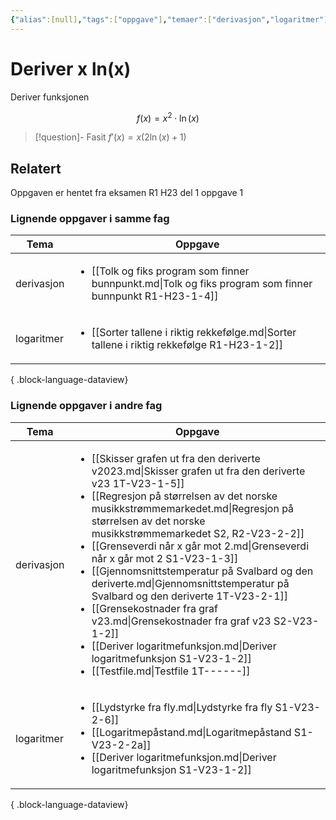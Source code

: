 ```yaml
---
{"alias":[null],"tags":["oppgave"],"temaer":["derivasjon","logaritmer"],"aliases":[null],"del":1,"oppgave":1,"fag":["r1"],"eksamen":"h23","dg-publish":true,"title":"Deriver x ln(x)","date":"2023-11-15","modified":"2023-11-15","permalink":"/deriver-x-ln-x/","dgPassFrontmatter":true}
---
```



# Deriver x ln(x)

Deriver funksjonen

$$
f(x)=x^{2} \cdot \ln(x)
$$

>[!question]- Fasit
> $f'(x)=x(2\ln (x)+1)$
>

## Relatert
<p><span>Oppgaven er hentet fra eksamen R1 H23 del 1 oppgave 1</span></p>

### Lignende oppgaver i samme fag
| Tema       | Oppgave                                                                                                                   |
| ---------- | ------------------------------------------------------------------------------------------------------------------------- |
| derivasjon | <ul><li>[[Tolk og fiks program som finner bunnpunkt.md\\|Tolk og fiks program som finner bunnpunkt R1-H23-1-4]]</li></ul> |
| logaritmer | <ul><li>[[Sorter tallene i riktig rekkefølge.md\\|Sorter tallene i riktig rekkefølge R1-H23-1-2]]</li></ul>               |

{ .block-language-dataview}

### Lignende oppgaver i andre fag
| Tema       | Oppgave                                                                                                                                                                                                                                                                                                                                                                                                                                                                                                                                                                                                                                                                                                                        |
| ---------- | ------------------------------------------------------------------------------------------------------------------------------------------------------------------------------------------------------------------------------------------------------------------------------------------------------------------------------------------------------------------------------------------------------------------------------------------------------------------------------------------------------------------------------------------------------------------------------------------------------------------------------------------------------------------------------------------------------------------------------ |
| derivasjon | <ul><li>[[Skisser grafen ut fra den deriverte v2023.md\\|Skisser grafen ut fra den deriverte v23 1T-V23-1-5]]</li><li>[[Regresjon på størrelsen av det norske musikkstrømmemarkedet.md\\|Regresjon på størrelsen av det norske musikkstrømmemarkedet S2, R2-V23-2-2]]</li><li>[[Grenseverdi når x går mot 2.md\\|Grenseverdi når x går mot 2 S1-V23-1-3]]</li><li>[[Gjennomsnittstemperatur på Svalbard og den deriverte.md\\|Gjennomsnittstemperatur på Svalbard og den deriverte 1T-V23-2-1]]</li><li>[[Grensekostnader fra graf v23.md\\|Grensekostnader fra graf v23 S2-V23-1-2]]</li><li>[[Deriver logaritmefunksjon.md\\|Deriver logaritmefunksjon S1-V23-1-2]]</li><li>[[Testfile.md\\|Testfile 1T-\--\--\-]]</li></ul> |
| logaritmer | <ul><li>[[Lydstyrke fra fly.md\\|Lydstyrke fra fly S1-V23-2-6]]</li><li>[[Logaritmepåstand.md\\|Logaritmepåstand S1-V23-2-2a]]</li><li>[[Deriver logaritmefunksjon.md\\|Deriver logaritmefunksjon S1-V23-1-2]]</li></ul>                                                                                                                                                                                                                                                                                                                                                                                                                                                                                                       |

{ .block-language-dataview}
